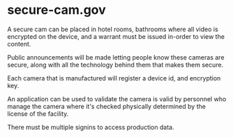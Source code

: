 # secure-cam.gov

A secure cam can be placed in hotel rooms, bathrooms where all video is encrypted on the device, and a warrant must be issued in-order to view the content.

Public announcements will be made letting people know these cameras are secure, along with all the technology behind them that makes them secure.

Each camera that is manufactured will register a device id, and encryption key.

An application can be used to validate the camera is valid by personnel who manage the camera where it's checked physically determined by the license of the facility.

There must be multiple signins to access production data.
